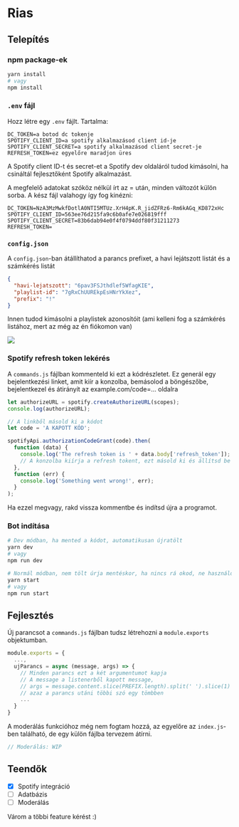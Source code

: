 # Rias

## Telepítés

### npm package-ek

```bash
yarn install
# vagy
npm install
```

### `.env` fájl

Hozz létre egy `.env` fájlt. Tartalma:

```
DC_TOKEN=a botod dc tokenje
SPOTIFY_CLIENT_ID=a spotify alkalmazásod client id-je
SPOTIFY_CLIENT_SECRET=a spotify alkalmazásod client secret-je
REFRESH_TOKEN=ez egyelőre maradjon üres
```

A Spotify client ID-t és secret-et a Spotify dev oldaláról tudod kimásolni, ha csináltál fejlesztőként Spotify alkalmazást.

A megfelelő adatokat szóköz nélkül írt az = után, minden változót külön sorba. A kész fájl valahogy így fog kinézni:

```
DC_TOKEN=NzA3MzMwkfDotlA0NTI5MTUz.XrH4pK.R_jidZFRz6-Rm6kAGq_KD872xHc
SPOTIFY_CLIENT_ID=563ee76d215fa9c6b0afe7e026819fff
SPOTIFY_CLIENT_SECRET=83b6dab94e0f4f0794ddf80f31211273
REFRESH_TOKEN=
```

### `config.json`

A `config.json`-ban átállíthatod a parancs prefixet, a havi lejátszott listát és a számkérés listát

```json
{
  "havi-lejatszott": "6pav3FSJthdlef5WfagKIE",
  "playlist-id": "7gRxChUUREkpEsHNrYkXez",
  "prefix": "!"
}
```

Innen tudod kimásolni a playlistek azonosítóit (ami kelleni fog a számkérés listához, mert az még az én fiókomon van)

![](https://kepkuldes.com/images/693fd27b30f0d057bdb16c829abc7b0b.png)

### Spotify refresh token lekérés

A `commands.js` fájlban kommenteld ki ezt a kódrészletet. Ez generál egy bejelentkezési linket, amit kiír a konzolba, bemásolod a böngészőbe, bejelentkezel és átirányít az example.com/code=... oldalra

```js
let authorizeURL = spotify.createAuthorizeURL(scopes);
console.log(authorizeURL);

// A linkből másold ki a kódot
let code = 'A KAPOTT KÓD';

spotifyApi.authorizationCodeGrant(code).then(
  function (data) {
    console.log('The refresh token is ' + data.body['refresh_token']);
    // A konzolba kiírja a refresh tokent, ezt másold ki és állítsd be a REFRESH_TOKEN env variable-nek
  },
  function (err) {
    console.log('Something went wrong!', err);
  }
);
```

Ha ezzel megvagy, rakd vissza kommentbe és indítsd újra a programot.

### Bot indítása

```bash
# Dev módban, ha mented a kódot, automatikusan újratölt
yarn dev
# vagy
npm run dev

# Normál módban, nem tölt úrja mentéskor, ha nincs rá okod, ne használd dev helyett
yarn start
# vagy
npm run start
```

## Fejlesztés

Új parancsot a `commands.js` fájlban tudsz létrehozni a `module.exports` objektumban.

```js
module.exports = {
  ...,
  ujParancs = async (message, args) => {
    // Minden parancs ezt a két argumentumot kapja
    // A message a listenerből kapott message,
    // args = message.content.slice(PREFIX.length).split(' ').slice(1)
    // azaz a parancs utáni többi szó egy tömbben
    ...
  }
}
```

A moderálás funkcióhoz még nem fogtam hozzá, az egyelőre az `index.js`-ben található, de egy külön fájlba tervezem átírni.

```js
// Moderálás: WIP
```

## Teendők

- [x] Spotify integráció
- [ ] Adatbázis
- [ ] Moderálás

Várom a többi feature kérést :)
